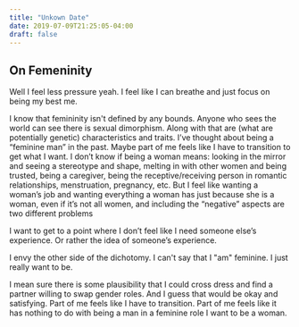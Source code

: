 ```yaml
---
title: "Unkown Date"
date: 2019-07-09T21:25:05-04:00
draft: false
---
```


## On Femeninity

Well I feel less pressure yeah. I feel like I can breathe and just focus on being my best me.

I know that femininity isn't defined by any bounds. Anyone who sees the world can see there is sexual dimorphism. Along with that are (what are potentially genetic) characteristics and traits. I’ve thought about being a “feminine man” in the past. Maybe part of me feels like I have to transition to get what I want. I don’t know if being a woman means: looking in the mirror and seeing a stereotype and shape, melting in with other women and being trusted, being a caregiver, being the receptive/receiving person in romantic relationships, menstruation, pregnancy, etc. But I feel like wanting a woman’s job and wanting everything a woman has just because she is a woman, even if it’s not all women, and including the “negative” aspects are two different problems

I want to get to a point where I don’t feel like I need someone else’s experience. Or rather the idea of someone’s experience.

I envy the other side of the dichotomy. I can't say that I "am" feminine. I just really want to be.

I mean sure there is some plausibility that I could cross dress and find a partner willing to swap gender roles. And I guess that would be okay and satisfying. Part of me feels like I have to transition. Part of me feels like it has nothing to do with being a man in a feminine role I want to be a woman.


